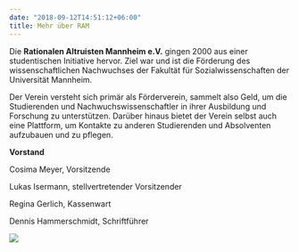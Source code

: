 ```yaml
---
date: "2018-09-12T14:51:12+06:00"
title: Mehr über RAM
---
```



Die **Rationalen Altruisten Mannheim e.V.** gingen 2000 aus einer studentischen Initiative hervor. Ziel war und ist die Förderung des wissenschaftlichen Nachwuchses der Fakultät für Sozialwissenschaften der Universität Mannheim.

Der Verein versteht sich primär als Förderverein, sammelt also Geld, um die Studierenden und Nachwuchswissenschaftler in ihrer Ausbildung und Forschung zu unterstützen. Darüber hinaus bietet der Verein selbst auch eine Plattform, um Kontakte zu anderen Studierenden und Absolventen aufzubauen und zu pflegen.

**Vorstand**

Cosima Meyer, Vorsitzende

Lukas Isermann, stellvertretender Vorsitzender

Regina Gerlich, Kassenwart

Dennis Hammerschmidt, Schriftführer


![](/images/team/we.jpeg)

